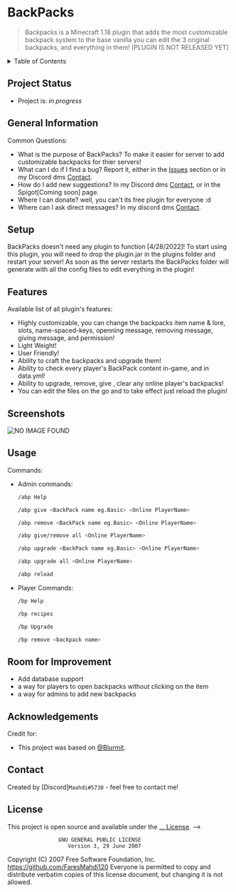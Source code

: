 # BackPacks
> Backpacks is a Minecraft 1.18 plugin that adds the most customizable backpack system to the base vanilla 
> you can edit the 3 original backpacks, and everything in them! [PLUGIN IS NOT RELEASED YET]

<details>
  <summary>Table of Contents</summary>
  <ol>
    <li><a href="#project-status">Project Statust</a></li>
    <li><a href="#general-information">General Infod</a></li>
    <li><a href="#setup">Setup</a></li>
    <li><a href="#features">Features</a></li>
    <li><a href="#screenshots">ScreenShots</a></li>
    <li><a href="#usage">Usage</a></li>
    <li><a href="#room-for-improvement">Room for Improvemen</a></li>
    <li><a href="#acknowledgments">Acknowledgments</a></li>
    <li><a href="#contact">Contact</a></li>
    <li><a href="#license">License</a></li>
  </ol>
</details>

## Project Status
* Project is: _in progress_

## General Information
Common Questions:
- What is the purpose of BackPacks? To make it easier for server to add customizable backpacks for thier servers!
- What can I do if I find a bug? Report it, either in the [Issues](https://github.com/FaresMahdi120/BackPacks/issues) section or in my Discord dms [Contact](#contact).
- How do I add new suggestions? In my Discord dms [Contact](#contact), or in the Spigot[Coming soon] page.
- Where I can donate? well, you can't its free plugin for everyone :d
- Where can I ask direct messages? In my discord dms [Contact](#contact).

## Setup
BackPacks doesn't need any plugin to function [4/28/2022]!
To start using this plugin, you will need to drop the plugin.jar in the plugins
folder and restart your server!
As soon as the server restarts the BackPacks folder will generate with all the config
files to edit everything in the plugin!

## Features
Available list of all plugin's features: 
- Highly customizable, you can change the backpacks item name & lore, slots, name-spaced-keys, openning message, removing message, giving message, and permission!
- Light Weight!
- User Friendly!
- Ability to craft the backpacks and upgrade them!
- Ability to check every player's BackPack content in-game, and in data.yml!
- Ability to upgrade, remove, give , clear any online player's backpacks!
- You can edit the files on the go and to take effect just reload the plugin!


## Screenshots
![NO IMAGE FOUND](./img/screenshot.png)


## Usage
Commands:
* Admin commands:
  ```sh
  /abp Help
  ```
  ```sh
  /abp give <BackPack name eg.Basic> <Online PlayerName> 
  ```
  ```sh
  /abp remove <BackPack name eg.Basic> <Online PlayerName> 
  ```
  ```sh
  /abp give/remove all <Online PlayerName> 
  ```
  ```sh
  /abp upgrade <BackPack name eg.Basic> <Online PlayerName> 
  ```
  ```sh
  /abp upgrade all <Online PlayerName> 
  ```
  ```sh
  /abp reload
  ```
* Player Commands:
  ```sh
  /bp Help
  ```
  ```sh
  /bp recipes
  ```    
  ```sh
  /bp Upgrade
  ```   
  ```sh
  /bp remove <backpack name>
  ```    


## Room for Improvement
* Add database support
* a way for players to open backpacks without clicking on the item
* a way for admins to add new backpacks 

## Acknowledgements
Credit for:
- This project was based on [@Blurmit](https://github.com/Blurmit).


## Contact
Created by [Discord]``` Maahdi#5730 ``` - feel free to contact me!


## License
This project is open source and available under the [... License](https://choosealicense.com/licenses/gpl-3.0/). -->

                    GNU GENERAL PUBLIC LICENSE
                       Version 3, 29 June 2007

 Copyright (C) 2007 Free Software Foundation, Inc. <https://github.com/FaresMahdi120>
 Everyone is permitted to copy and distribute verbatim copies
 of this license document, but changing it is not allowed.
